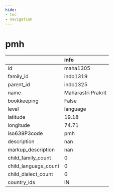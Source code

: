 ```yaml
---
hide:
- toc
- navigation
---
```

# pmh
|                      | info               |
|:---------------------|:-------------------|
| id                   | maha1305           |
| family_id            | indo1319           |
| parent_id            | indo1325           |
| name                 | Maharastri Prakrit |
| bookkeeping          | False              |
| level                | language           |
| latitude             | 19.18              |
| longitude            | 74.71              |
| iso639P3code         | pmh                |
| description          | nan                |
| markup_description   | nan                |
| child_family_count   | 0                  |
| child_language_count | 0                  |
| child_dialect_count  | 0                  |
| country_ids          | IN                 |